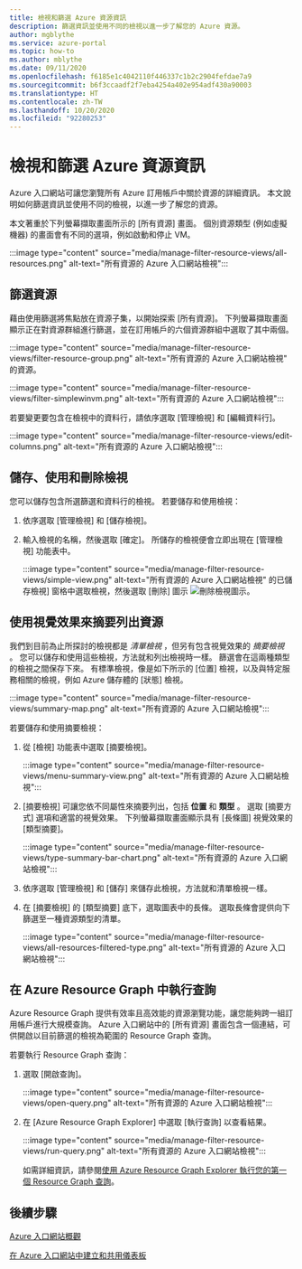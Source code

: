 ```yaml
---
title: 檢視和篩選 Azure 資源資訊
description: 篩選資訊並使用不同的檢視以進一步了解您的 Azure 資源。
author: mgblythe
ms.service: azure-portal
ms.topic: how-to
ms.author: mblythe
ms.date: 09/11/2020
ms.openlocfilehash: f6185e1c4042110f446337c1b2c2904fefdae7a9
ms.sourcegitcommit: b6f3ccaadf2f7eba4254a402e954adf430a90003
ms.translationtype: HT
ms.contentlocale: zh-TW
ms.lasthandoff: 10/20/2020
ms.locfileid: "92280253"
---
```

# <a name="view-and-filter-azure-resource-information"></a>檢視和篩選 Azure 資源資訊

Azure 入口網站可讓您瀏覽所有 Azure 訂用帳戶中關於資源的詳細資訊。 本文說明如何篩選資訊並使用不同的檢視，以進一步了解您的資源。

本文著重於下列螢幕擷取畫面所示的 [所有資源] 畫面。 個別資源類型 (例如虛擬機器) 的畫面會有不同的選項，例如啟動和停止 VM。

:::image type="content" source="media/manage-filter-resource-views/all-resources.png" alt-text="所有資源的 Azure 入口網站檢視":::

## <a name="filter-resources"></a>篩選資源

藉由使用篩選將焦點放在資源子集，以開始探索 [所有資源]。 下列螢幕擷取畫面顯示正在對資源群組進行篩選，並在訂用帳戶的六個資源群組中選取了其中兩個。

:::image type="content" source="media/manage-filter-resource-views/filter-resource-group.png" alt-text="所有資源的 Azure 入口網站檢視" 的資源。

:::image type="content" source="media/manage-filter-resource-views/filter-simplewinvm.png" alt-text="所有資源的 Azure 入口網站檢視":::

若要變更要包含在檢視中的資料行，請依序選取 [管理檢視] 和 [編輯資料行]。

:::image type="content" source="media/manage-filter-resource-views/edit-columns.png" alt-text="所有資源的 Azure 入口網站檢視":::

## <a name="save-use-and-delete-views"></a>儲存、使用和刪除檢視

您可以儲存包含所選篩選和資料行的檢視。 若要儲存和使用檢視：

1. 依序選取 [管理檢視] 和 [儲存檢視]。

1. 輸入檢視的名稱，然後選取 [確定]。 所儲存的檢視便會立即出現在 [管理檢視] 功能表中。

    :::image type="content" source="media/manage-filter-resource-views/simple-view.png" alt-text="所有資源的 Azure 入口網站檢視" 的已儲存檢視] 窗格中選取檢視，然後選取 [刪除] 圖示 ![刪除檢視圖示](media/manage-filter-resource-views/icon-delete.png)。

## <a name="summarize-resources-with-visuals"></a>使用視覺效果來摘要列出資源

我們到目前為止所探討的檢視都是 _清單檢視_ ，但另有包含視覺效果的 _摘要檢視_ 。 您可以儲存和使用這些檢視，方法就和列出檢視時一樣。 篩選會在這兩種類型的檢視之間保存下來。 有標準檢視，像是如下所示的 [位置] 檢視，以及與特定服務相關的檢視，例如 Azure 儲存體的 [狀態] 檢視。

:::image type="content" source="media/manage-filter-resource-views/summary-map.png" alt-text="所有資源的 Azure 入口網站檢視":::

若要儲存和使用摘要檢視：

1. 從 [檢視] 功能表中選取 [摘要檢視]。

    :::image type="content" source="media/manage-filter-resource-views/menu-summary-view.png" alt-text="所有資源的 Azure 入口網站檢視":::

1. [摘要檢視] 可讓您依不同屬性來摘要列出，包括 **位置** 和 **類型** 。 選取 [摘要方式] 選項和適當的視覺效果。 下列螢幕擷取畫面顯示具有 [長條圖] 視覺效果的 [類型摘要]。

    :::image type="content" source="media/manage-filter-resource-views/type-summary-bar-chart.png" alt-text="所有資源的 Azure 入口網站檢視":::

1. 依序選取 [管理檢視] 和 [儲存] 來儲存此檢視，方法就和清單檢視一樣。

1. 在 [摘要檢視] 的 [類型摘要] 底下，選取圖表中的長條。 選取長條會提供向下篩選至一種資源類型的清單。

    :::image type="content" source="media/manage-filter-resource-views/all-resources-filtered-type.png" alt-text="所有資源的 Azure 入口網站檢視":::

## <a name="run-queries-in-azure-resource-graph"></a>在 Azure Resource Graph 中執行查詢

Azure Resource Graph 提供有效率且高效能的資源瀏覽功能，讓您能夠跨一組訂用帳戶進行大規模查詢。 Azure 入口網站中的 [所有資源] 畫面包含一個連結，可供開啟以目前篩選的檢視為範圍的 Resource Graph 查詢。

若要執行 Resource Graph 查詢：

1. 選取 [開啟查詢]。

    :::image type="content" source="media/manage-filter-resource-views/open-query.png" alt-text="所有資源的 Azure 入口網站檢視":::

1. 在 [Azure Resource Graph Explorer] 中選取 [執行查詢] 以查看結果。

    :::image type="content" source="media/manage-filter-resource-views/run-query.png" alt-text="所有資源的 Azure 入口網站檢視":::

    如需詳細資訊，請參閱[使用 Azure Resource Graph Explorer 執行您的第一個 Resource Graph 查詢](../governance/resource-graph/first-query-portal.md)。

## <a name="next-steps"></a>後續步驟

[Azure 入口網站概觀](azure-portal-overview.md)

[在 Azure 入口網站中建立和共用儀表板](azure-portal-dashboards.md)
